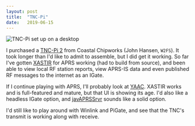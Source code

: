 ```yaml
---
layout: post
title:  "TNC-Pi"
date:   2019-06-15
---
```

![TNC-Pi set up on a desktop](https://1.bp.blogspot.com/-muhcLR6ATy0/XXQeB67lbtI/AAAAAAABp28/IOIPnN556hwHIqxjDgxO2o7Q-RZKhclmwCLcBGAs/s320/IMG_20190615_134739%2B%25281%2529.jpg)

I purchased a [TNC-Pi 2](https://tnc-x.com/TNCPi.htm) from Coastal Chipworks (John Hansen, `W2FS`).
It took longer than I'd like to admit to assemble, but I did get it working. So far I've gotten
[XASTIR](https://xastir.org/index.php/Main_Page) for APRS working (had to build from source), and
been able to view local RF station reports, view APRS-IS data and even published RF messages to the
internet as an IGate.

If I continue playing with APRS, I'll probably look at
[YAAC](http://www.ka2ddo.org/ka2ddo/YAAC.html). XASTIR works and is full-featured and mature, but
that UI is showing its age. I'd also like a headless IGate option, and
[javAPRSSrvr](http://www.aprs-is.net/javAPRSSrvr/)
sounds like a solid option.

I'd still like to play around with Winlink and PiGate, and see that the TNC's transmit is working
along with receive.
